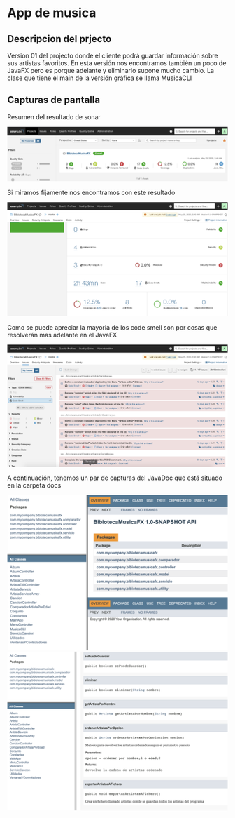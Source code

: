 # App de musica


## Descripcion del prjecto
Version 01 del projecto donde el cliente podrá guardar información sobre sus artistas favoritos. En esta versión nos encontramos también un poco de JavaFX pero es porque adelante y eliminarlo supone mucho cambio. La clase que tiene el main de la versión gráfica se llama MusicaCLI

## Capturas de pantalla
Resumen del resultado de sonar

<img src="https://github.com/victorfch/music-app-daw/blob/master/BibiotecaMusicaFX/docs/resumen-resultado.png">



Si miramos fijamente nos encontramos con este resultado

<img src="https://github.com/victorfch/music-app-daw/blob/master/BibiotecaMusicaFX/docs/info-mas-detallada.png">



Como se puede apreciar la mayoria de los code smell son por cosas que resolverán mas adelante en el JavaFX

<img src="https://github.com/victorfch/music-app-daw/blob/master/BibiotecaMusicaFX/docs/code-smell.png">


A continuación, tenemos un par de capturas del JavaDoc que está situado en la carpeta docs

<img src="https://github.com/victorfch/music-app-daw/blob/master/BibiotecaMusicaFX/docs/prueba%20javadoc.png">

<img src="https://github.com/victorfch/music-app-daw/blob/master/BibiotecaMusicaFX/docs/comentarios%20javadoc.png">


